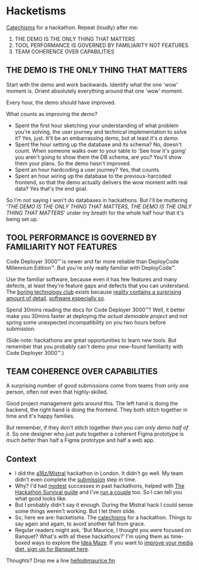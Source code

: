 # Hacketisms

[Catechisms](https://en.wikipedia.org/wiki/Catechism) for a hackathon. Repeat (loudly) after me:
1. THE DEMO IS THE ONLY THING THAT MATTERS
2. TOOL PERFORMANCE IS GOVERNED BY FAMILIARITY NOT FEATURES
3. TEAM COHERENCE OVER CAPABILITIES

## THE DEMO IS THE ONLY THING THAT MATTERS
Start with the demo and work backwards. Identify what the one 'wow' moment is. Orient absolutely everything around that one 'wow' moment.

Every hour, the demo should have improved.

What counts as improving the demo?
- Spent the first hour sketching your understanding of what problem you're solving, the user journey and technical implementation to solve it? Yes, just. It'll be an embarrassing demo, but at least it's _a demo_. 
- Spent the hour setting up the database and its schema? No, doesn't count. When someone walks over to your table to 'See how it's going' you aren't going to show them the DB schema, are you? You'll show them your plans. So the demo hasn't improved.
- Spent an hour hardcoding a user journey? Yes, that counts.
- Spent an hour wiring up the database to the previous-harcoded frontend, so that the demo actually delivers the wow moment with real data? Yes that's the end goal.

So I'm not saying I won't do databases in hackathons. But I'll be muttering '_THE DEMO IS THE ONLY THING THAT MATTERS, THE DEMO IS THE ONLY THING THAT MATTERS_' under my breath for the whole half hour that it's being set up.

## TOOL PERFORMANCE IS GOVERNED BY FAMILIARITY NOT FEATURES

Code Deployer 3000™ is newer and far more reliable than DeployCode Millennium Edition™. But you're only really familiar with DeployCode™.

Use the familiar software, because even it has few features and many defects, at least they're feature gaps and defects that you can understand. The [boring technology club](https://boringtechnology.club/) exists because [reality contains a surprising amount of detail](http://johnsalvatier.org/blog/2017/reality-has-a-surprising-amount-of-detail), [software especially so](https://x.com/rkoutnik/status/1085633512839888896).

Spend 30mins reading the docs for Code Deployer 3000™? Well, it better make you 30mins faster at deploying _the actual demoable project_ and not spring some unexpected incompatibility on you two hours before submission.

(Side note: hackathons are great opportunities to learn new tools. But remember that you probably can't demo your new-found familiarity with Code Deployer 3000™.)

## TEAM COHERENCE OVER CAPABILITIES

A surprising number of good submissions come from teams from only one person, often not even that highly-skilled.

Good project management gets around this. The left hand is doing the backend, the right hand is doing the frontend. They both stitch together in time and it's happy families.

But remember, if they don't stitch together _then you can only demo half of it_. So one designer who just puts together a coherent Figma prototype is _much better_ than half a Figma prototype and half a web app.

## Context
- I did the [a16z/Mistral](https://a16zcrypto.com/posts/article/hack-uk-london-hackathon/) hackathon in London. It didn't go well. My team didn't even complete the [submission](https://hackukmistral.devpost.com/project-gallery) step in time.
- Why? I'd had [modest](https://amplitude.com/community/events/hackathon-2022-london) successes in past hackathons, helped with [The Hackathon Survival guide](https://www.hackathonsurvivalguide.com/) and I've [run a couple](https://hackthepress.org/) too. So I can tell you what good looks like.
- But I probably didn't say it enough. During the Mistral hack I could sense some things weren't working. But I let them slide.
- So, here we are: hacketisms. The [catechisms](https://en.wikipedia.org/wiki/Catechism) for a hackathon. Things to say again and again, to avoid another fall from grace.
- Regular readers might ask, 'But Maurice, I thought you were focused on Banquet? What's with all these hackathons?' I'm using them as time-boxed ways to explore the [Idea Maze](https://spark-public.s3.amazonaws.com/startup/lecture_slides/lecture5-market-wireframing-design.pdf). If you want to [improve your media diet, sign up for Banquet here](https://bnqt.app).

Thoughts? Drop me a line [hello@maurice.fm](mailto:hello@maurice.fm)